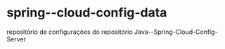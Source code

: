 # spring--cloud-config-data
repositório de configurações do repositório Java--Spring-Cloud-Config-Server
